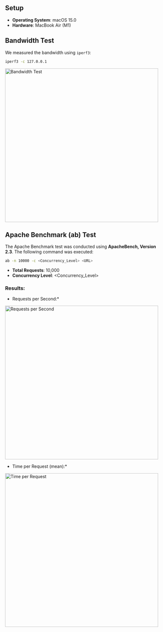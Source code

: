 
## Setup

* **Operating System**: macOS 15.0
* **Hardware**: MacBook Air (M1)

## Bandwidth Test

We measured the bandwidth using `iperf3`:

```bash
iperf3 -c 127.0.0.1
```

<img src="https://github.com/Musixal/Backhaul/blob/main/benchmark/charts/1.png?raw=true" alt="Bandwidth Test" width="500"/>

## Apache Benchmark (ab) Test

The Apache Benchmark test was conducted using **ApacheBench, Version 2.3**. The following command was executed:
```bash
ab -n 10000 -c <Concurrency_Level> <URL>
```

* **Total Requests**: 10,000
* **Concurrency Level**: <Concurrency_Level>

### Results:

* Requests per Second:*
<img src="https://github.com/Musixal/Backhaul/blob/main/benchmark/charts/2.png?raw=true" alt="Requests per Second" width="500"/>

* Time per Request (mean):*
<img src="https://github.com/Musixal/Backhaul/blob/main/benchmark/charts/3.png?raw=true" alt="Time per Request" width="500"/>